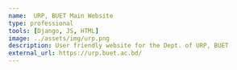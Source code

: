 ```yaml
---
name:  URP, BUET Main Website
type: professional
tools: [Django, JS, HTML]
image: ../assets/img/urp.png 
description: User friendly website for the Dept. of URP, BUET 
external_url: https://urp.buet.ac.bd/
---
```

